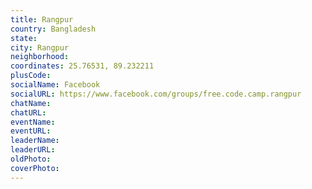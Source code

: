 ```yaml
---
title: Rangpur
country: Bangladesh
state: 
city: Rangpur
neighborhood: 
coordinates: 25.76531, 89.232211
plusCode:
socialName: Facebook
socialURL: https://www.facebook.com/groups/free.code.camp.rangpur
chatName:
chatURL:
eventName:
eventURL:
leaderName:
leaderURL:
oldPhoto: 
coverPhoto:
---
```

